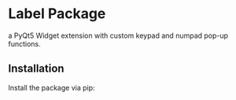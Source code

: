# Label Package

a PyQt5 Widget extension with custom keypad and numpad pop-up functions.

## Installation

Install the package via pip: